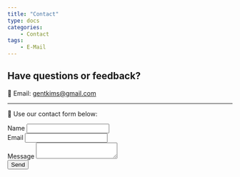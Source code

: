 ```yaml
---
title: "Contact"
type: docs
categories:
    - Contact
tags:
    - E-Mail
---
```



<div class="contact-wrapper">
  <div class="contact-info">
    <h2>Have questions or feedback?</h2>
    <p>📧 Email: <a href="mailto:gentkims@gmail.com">gentkims@gmail.com</a></p>
    <hr class="thin-line" />
    <div class="contact-buttons">
      <a href="https://linkedin.com/in/kimsgent" target="_blank" rel="noopener" class="contact-btn">
        <i class="fab fa-linkedin"></i>
      </a>
      <a href="https://sites.google.com/view/kimsgent" target="_blank" rel="noopener" class="contact-btn">
        <i class="fab fa-google"></i>
      </a>
      <a href="https://github.com/kimsgent/project-indexly" target="_blank" rel="noopener" class="contact-btn">
        <i class="fab fa-github"></i>
      </a>
      <a href="https://pypi.org/project/indexly/" target="_blank" rel="noopener" class="contact-btn">
        <i class="fab fa-python"></i>
      </a>
    </div>
    <p>💬 Use our contact form below:</p>
  </div>
  <form name="contact" method="POST" data-netlify="true" data-netlify-recaptcha="true" class="contact-form">
    <div class="form-group">
      <label for="name">Name</label>
      <input type="text" id="name" name="name" required />
    </div>
    <div class="form-group">
      <label for="email">Email</label>
      <input type="email" id="email" name="email" required />
    </div>
    <div class="form-group">
      <label for="message">Message</label>
      <textarea id="message" name="message" required></textarea>
    </div>
    <div data-netlify-recaptcha="true" class="recaptcha"></div>
    <button type="submit" class="submit-btn">Send</button>
  </form>
</div>

